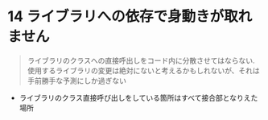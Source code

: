 # 14 ライブラリへの依存で身動きが取れません

> ライブラリのクラスへの直接呼出しをコード内に分散させてはならない. 使用するライブラリの変更は絶対にないと考えるかもしれないが、それは手前勝手な予測にしか過ぎない

- ライブラリのクラス直接呼び出しをしている箇所はすべて接合部となりえた場所
